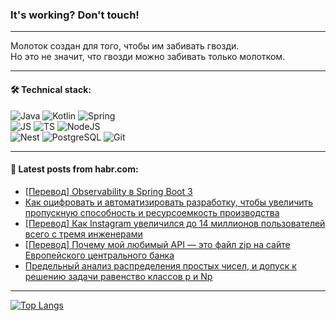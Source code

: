 ### It's working? Don't touch!

---
Молоток создан для того, чтобы им забивать гвозди. <br>
Но это не значит, что гвозди можно забивать только молотком.

---

#### 🛠️ Technical stack:

![Java](https://img.shields.io/badge/Java-informational?logo=Oracle&style=flat&logoColor=white&color=FF4500)
![Kotlin](https://img.shields.io/badge/Kotlin-informational?logo=Kotlin&style=flat&logoColor=white&color=774D97)
![Spring](https://img.shields.io/badge/SpringBoot-informational?logo=SpringBoot&style=flat&logoColor=white&color=6DB33F) <br>
![JS](https://img.shields.io/badge/JS-informational?logo=javaScript&style=flat&logoColor=black&color=F7Df1E)
![TS](https://img.shields.io/badge/TypeScript-informational?logo=typeScript&style=flat&logoColor=black&color=0667A8)
![NodeJS](https://img.shields.io/badge/NodeJS-informational?logo=node.js&style=flat&logoColor=white&color=70A760) <br>
![Nest](https://img.shields.io/badge/NestJS-informational?logo=NestJS&style=flat&logoColor=white&color=E0234E)
![PostgreSQL](https://img.shields.io/badge/PostgreSQL-informational?logo=PostgreSQL&style=flat&logoColor=white&color=DAA520)
![Git](https://img.shields.io/badge/Git-informational?logo=git&style=flat&logoColor=white&color=778899)

___

#### 💬 Latest posts from habr.com:

<!-- BLOG-POST-LIST:START -->
- [[Перевод] Observability в Spring Boot 3](https://habr.com/ru/companies/otus/articles/761334/?utm_source=habrahabr&utm_medium=rss&utm_campaign=761334)
- [Как оцифровать и автоматизировать разработку, чтобы увеличить пропускную способность и ресурсоемкость производства](https://habr.com/ru/articles/761470/?utm_source=habrahabr&utm_medium=rss&utm_campaign=761470)
- [[Перевод] Как Instagram увеличился до 14 миллионов пользователей всего с тремя инженерами](https://habr.com/ru/articles/761464/?utm_source=habrahabr&utm_medium=rss&utm_campaign=761464)
- [[Перевод] Почему мой любимый API — это файл zip на сайте Европейского центрального банка](https://habr.com/ru/articles/761466/?utm_source=habrahabr&utm_medium=rss&utm_campaign=761466)
- [Предельный анализ распределения простых чисел, и допуск к решению задачи равенство классов p и Np](https://habr.com/ru/articles/761460/?utm_source=habrahabr&utm_medium=rss&utm_campaign=761460)
<!-- BLOG-POST-LIST:END -->

---
[![Top Langs](https://github-readme-stats-git-master-advtsetting-gmailcom.vercel.app/api/top-langs/?username=zloylis&langs_count=10&hide_title=false&title_color=e6edf3&size_weight=0.5&count_weight=0.5&layout=compact&hide_border=true&theme=dracula)](https://github.com/zloylis)

<!-- ![GitHub stats](https://github-readme-stats-git-master-advtsetting-gmailcom.vercel.app/api?username=zloylis&show_icons=true&hide_border=true&theme=dracula&hide_title=true&include_all_commits=true&count_private=true&hide=contribs&hide_rank=true) -->
